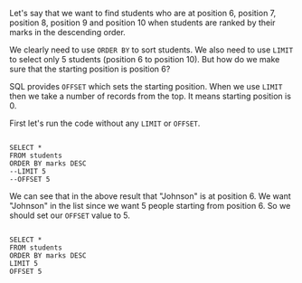Let's say that we want to find students who are at
position 6, position 7, position 8, position 9 and position 10
when students are ranked by their marks in the descending order.

We clearly need to use `ORDER BY` to sort students.
We also need to use `LIMIT` to select only 5 students (position 6 to position 10).
But how do we make sure that the starting position is position 6?

SQL provides `OFFSET` which sets the starting position.
When we use `LIMIT` then we take a number of records from the top.
It means starting position is 0.

First let's run the code without any `LIMIT` or `OFFSET`.

<Editor lang="sql" dbName="students1.db">
<code>
SELECT *
FROM students
ORDER BY marks DESC
--LIMIT 5
--OFFSET 5
</code>
</Editor>

We can see that in the above result that "Johnson" is at position 6.
We want "Johnson" in the list since we want 5 people starting from position 6.
So we should set our `OFFSET` value to 5.

<Editor lang="sql" dbName="students1.db">
<code>
SELECT *
FROM students
ORDER BY marks DESC
LIMIT 5
OFFSET 5
</code>
</Editor>